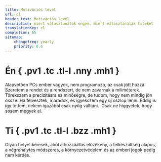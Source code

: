 ```yaml
---
title: Motivációs levél
url: cl
header_text: Motivációs levél
description: miért választanátok engem, miért választanálak titeket
translationKey: cl
completion: 65
sitemap:
    changefreq: yearly
    priority: 0.6
---
```


# Én { .pv1 .tc .tl-l .nny .mh1 }

Alapvetően PCs ember vagyok, nem programozó, az csak jött hozzá. Szeretem a rendet és a rendszert, de nem zavarnak a miliméterek. Törekszem a precizitásra és minőségre, de tudom, hogy nem mindig jön össze. Ha felvesztek, maradok, és igyekszem egy új oszlop lenni. Eddig is így tettem, nekem igazából csak nyűg válltani.&nbsp;&nbsp;Csak ne higgyétek, hogy sosem megyek el.

# Ti { .pv1 .tc .tl-l .bzz .mh1 }

Olyan helyet keresek,&nbsp;ahol a&nbsp;hozzáállás előzékeny, 
a&nbsp;felkészültség alapos, a&nbsp;végrehalytés módszeres,
a&nbsp;környezetvédelem és az&nbsp;emberi&nbsp;jogok pedig nem&nbsp;kérdés.
